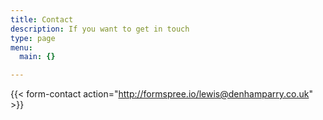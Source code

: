 ```yaml
---
title: Contact
description: If you want to get in touch
type: page
menu:
  main: {}

---
```


{{< form-contact action="http://formspree.io/lewis@denhamparry.co.uk" >}}